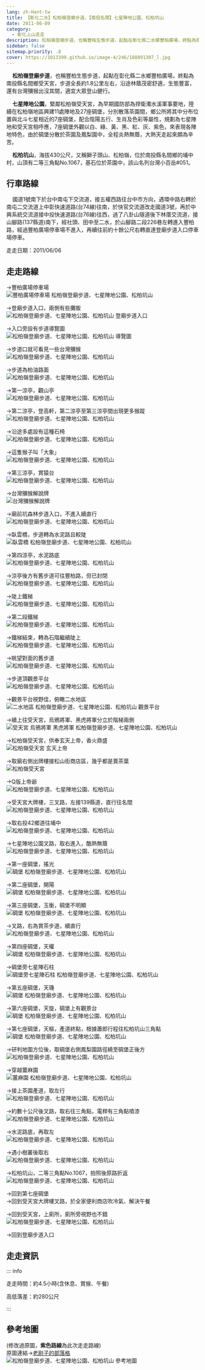 ```yaml
---
lang: zh-Hant-tw
title: 【彰化二水】松柏嶺登廟步道、【南投名間】七星陣地公園、松柏坑山
date: 2011-06-09
category: 
  - 彰化上山走走
description: 松柏嶺登廟步道，也稱豐柏生態步道，起點在彰化縣二水鄉豐柏廣場，終點為南投縣名間鄉受天宮，步道全長約1.8公里左右，沿途林蔭茂密舒適，生態豐富，還有台灣獼猴出沒其間，適宜大眾登山健行。 七星陣地公園，緊鄰松柏嶺受天宮，為早期國防部為捍衛濁水溪軍事要地，陸續在松柏嶺地區興建11處陣地及27座碉堡，分別散落茶園間，鄉公所將其中分布位置與北斗七星相近的7座碉堡，配合陰陽五行、生肖及色彩等屬性，規劃為七星陣地和受天宮相呼應，7座碉堡外觀以白、綠、黃、黑、紅、灰、紫色，來表現各陣地特色，由於碉堡分散於茶園及鳳梨園中，全程炎熱無蔭，大熱天走起來頗為辛苦。 
sidebar: false
sitemap.priority: .8
cover: https://1013399.github.io/image-4/246/188891307_l.jpg
---
```


    **松柏嶺登廟步道**，也稱豐柏生態步道，起點在彰化縣二水鄉豐柏廣場，終點為南投縣名間鄉受天宮，步道全長約1.8公里左右，沿途林蔭茂密舒適，生態豐富，還有台灣獼猴出沒其間，適宜大眾登山健行。  

<!-- more -->

    **七星陣地公園**，緊鄰松柏嶺受天宮，為早期國防部為捍衛濁水溪軍事要地，陸續在松柏嶺地區興建11處陣地及27座碉堡，分別散落茶園間，鄉公所將其中分布位置與北斗七星相近的7座碉堡，配合陰陽五行、生肖及色彩等屬性，規劃為七星陣地和受天宮相呼應，7座碉堡外觀以白、綠、黃、黑、紅、灰、紫色，來表現各陣地特色，由於碉堡分散於茶園及鳳梨園中，全程炎熱無蔭，大熱天走起來頗為辛苦。  

    **松柏坑山**，海拔430公尺，又稱獅子頭山、松柏嶺，位於南投縣名間鄉的埔中村，山頂有二等三角點No.1067，基石位於茶園中，該山名列台灣小百岳#051。

## 行車路線
    國道1號南下於台中南屯下交流道，接五權西路往台中市方向，遇環中路右轉於南屯二交流道上中彰快速道路(台74線)往南，於快官交流道改走國道3號，再於中興系統交流道接中投快速道路(台76線)往西，過了八卦山隧道後下林厝交流道，接山腳路(137縣道)南下，經社頭、田中至二水，於山腳路二段226巷左轉進入豐柏路，經過豐柏廣場停車場不進入，再續往前約十餘公尺右轉直達登廟步道入口停車場停車。

走走日期：2011/06/06

## 走走路線
→豐柏廣場停車場  
![豐柏廣場停車場 松柏嶺登廟步道、七星陣地公園、松柏坑山](https://1013399.github.io/image-4/246/188891383_l.jpg)

→登廟步道入口，兩側有些攤販  
![松柏嶺登廟步道、七星陣地公園、松柏坑山 登廟步道入口](https://1013399.github.io/image-4/246/188891241_l.jpg)

→入口旁設有步道導覽圖  
![松柏嶺登廟步道、七星陣地公園、松柏坑山 導覽圖](https://1013399.github.io/image-4/246/188891235_l.jpg)

→步道口就可看見一些台灣獼猴  
![松柏嶺登廟步道、七星陣地公園、松柏坑山](https://1013399.github.io/image-4/246/188891243_l.jpg)

→步道為柏油路面  
![松柏嶺登廟步道、七星陣地公園、松柏坑山](https://1013399.github.io/image-4/246/188891248_l.jpg)

→第一涼亭，觀山亭  
![松柏嶺登廟步道、七星陣地公園、松柏坑山](https://1013399.github.io/image-4/246/188891250_l.jpg)

→第二涼亭，登高軒，第二涼亭至第三涼亭間出現更多猴蹤  
![松柏嶺登廟步道、七星陣地公園、松柏坑山](https://1013399.github.io/image-4/246/188891254_l.jpg)

→沿途多處設有這種石椅  
![松柏嶺登廟步道、七星陣地公園、松柏坑山](https://1013399.github.io/image-4/246/188891257_l.jpg)

→這隻猴子叫「大象」  
![松柏嶺登廟步道、七星陣地公園、松柏坑山](https://1013399.github.io/image-4/246/188891263_l.jpg)

→第三涼亭，賞猿台  
![松柏嶺登廟步道、七星陣地公園、松柏坑山](https://1013399.github.io/image-4/246/188891267_l.jpg)

→台灣獼猴解說牌  
![台灣獼猴解說牌](https://1013399.github.io/image-4/246/188891269_l.jpg)

→廟前坑森林步道入口，不進入續直行  
![松柏嶺登廟步道、七星陣地公園、松柏坑山](https://1013399.github.io/image-4/246/188891273_l.jpg)

→臥雲橋，步道轉為水泥路且較陡  
![臥雲橋 松柏嶺登廟步道、七星陣地公園、松柏坑山](https://1013399.github.io/image-4/246/188891277_l.jpg)

→第四涼亭，水泥路底  
![松柏嶺登廟步道、七星陣地公園、松柏坑山](https://1013399.github.io/image-4/246/188891281_l.jpg)

→涼亭後方有舊步道可往豐柏路，但已封閉  
![松柏嶺登廟步道、七星陣地公園、松柏坑山](https://1013399.github.io/image-4/246/188891284_l.jpg)

→陡上鐵梯  
![松柏嶺登廟步道、七星陣地公園、松柏坑山](https://1013399.github.io/image-4/246/188891288_l.jpg)

→第二段鐵梯  
![松柏嶺登廟步道、七星陣地公園、松柏坑山](https://1013399.github.io/image-4/246/188891293_l.jpg)

→鐵梯結束，轉為石階繼續陡上  
![松柏嶺登廟步道、七星陣地公園、松柏坑山](https://1013399.github.io/image-4/246/188891297_l.jpg)

→眺望對面的舊步道  
![松柏嶺登廟步道、七星陣地公園、松柏坑山](https://1013399.github.io/image-4/246/188891299_l.jpg)

→步道頂觀景平台  
![松柏嶺登廟步道、七星陣地公園、松柏坑山](https://1013399.github.io/image-4/246/188891303_l.jpg)

→觀景平台視野佳，俯瞰二水地區  
![二水地區 松柏嶺登廟步道、七星陣地公園、松柏坑山 觀景平台](https://1013399.github.io/image-4/246/188891307_l.jpg)

→續上往受天宮，烏鴉將軍、黑虎將軍分立於階梯兩側  
![受天宮 烏鴉將軍 黑虎將軍 松柏嶺登廟步道、七星陣地公園、松柏坑山](https://1013399.github.io/image-4/246/188891309_l.jpg)

→松柏嶺受天宮，供奉玄天上帝，香火鼎盛  
![松柏嶺受天宮 玄天上帝](https://1013399.github.io/image-4/246/188891312_l.jpg)

→取廟右側出牌樓接松山街商店區，幾乎都是賣茶葉  
![松柏嶺受天宮](https://1013399.github.io/image-4/246/188891317_l.jpg)

→Q版上帝爺  
![松柏嶺登廟步道、七星陣地公園、松柏坑山](https://1013399.github.io/image-4/246/188891320_l.jpg)

→受天宮大牌樓，三叉路，左接139縣道，直行往名間  
![松柏嶺登廟步道、七星陣地公園、松柏坑山](https://1013399.github.io/image-4/246/188891322_l.jpg)

→取右投42鄉道往埔中  
![松柏嶺登廟步道、七星陣地公園、松柏坑山](https://1013399.github.io/image-4/246/188891326_l.jpg)

→七星陣地公園叉路，取右進入，酷熱無蔭  
![松柏嶺登廟步道、七星陣地公園、松柏坑山](https://1013399.github.io/image-4/246/188891328_l.jpg)

→第一座碉堡，搖光  
![碉堡 松柏嶺登廟步道、七星陣地公園、松柏坑山](https://1013399.github.io/image-4/246/188891332_l.jpg)

→第二座碉堡，開陽  
![碉堡 松柏嶺登廟步道、七星陣地公園、松柏坑山](https://1013399.github.io/image-4/246/188891333_l.jpg)

→第三座碉堡，玉衡，碉堡不明顯  
![碉堡 松柏嶺登廟步道、七星陣地公園、松柏坑山](https://1013399.github.io/image-4/246/188891338_l.jpg)

→叉路，右為賞茶步道，續直行  
![松柏嶺登廟步道、七星陣地公園、松柏坑山](https://1013399.github.io/image-4/246/188891339_l.jpg)

→第四座碉堡，天權  
![碉堡 松柏嶺登廟步道、七星陣地公園、松柏坑山](https://1013399.github.io/image-4/246/188891343_l.jpg)

→碉堡旁七星陣石柱  
![碉堡旁七星陣石柱 松柏嶺登廟步道、七星陣地公園、松柏坑山](https://1013399.github.io/image-4/246/188891378_l.jpg)

→第五座碉堡，天璣  
![碉堡 松柏嶺登廟步道、七星陣地公園、松柏坑山](https://1013399.github.io/image-4/246/188891348_l.jpg)

→第六座碉堡，天旋，碉堡上有觀景台  
![碉堡 松柏嶺登廟步道、七星陣地公園、松柏坑山](https://1013399.github.io/image-4/246/188891351_l.jpg)

→第七座碉堡，天樞，產道終點，根據蕭郎行程往松柏坑山三角點  
![碉堡 松柏嶺登廟步道、七星陣地公園、松柏坑山](https://1013399.github.io/image-4/246/188891355_l.jpg)

→研判地圖方位後，取碉堡右側鳳梨園路徑繞至碉堡正後方  
![松柏嶺登廟步道、七星陣地公園、松柏坑山](https://1013399.github.io/image-4/246/188891375_l.jpg)

→穿越薑麻園  
![薑麻園 松柏嶺登廟步道、七星陣地公園、松柏坑山](https://1013399.github.io/image-4/246/188891372_l.jpg)

→接上茶園產道，取左行  
![松柏嶺登廟步道、七星陣地公園、松柏坑山](https://1013399.github.io/image-4/246/188891369_l.jpg)

→約數十公尺後叉路，取右往三角點，電桿有三角點噴漆  
![松柏嶺登廟步道、七星陣地公園、松柏坑山](https://1013399.github.io/image-4/246/188891364_l.jpg)

→水泥路底，再取左  
![松柏嶺登廟步道、七星陣地公園、松柏坑山](https://1013399.github.io/image-4/246/188891357_l.jpg)

→遇小樹叢後取右  
![松柏嶺登廟步道、七星陣地公園、松柏坑山](https://1013399.github.io/image-4/246/188891362_l.jpg)

→松柏坑山，二等三角點No.1067，拍照後原路折返  
![松柏嶺登廟步道、七星陣地公園、松柏坑山](https://1013399.github.io/image-4/246/188891361_l.jpg)

→回到第七座碉堡  
→回到受天宮大牌樓叉路，於全家便利商店吹冷氣、解決午餐

→回到受天宮，上廁所，廁所旁視野也不錯  
![松柏嶺登廟步道、七星陣地公園、松柏坑山](https://1013399.github.io/image-4/246/188891380_l.jpg)

→回到登廟步道入口

## 走走資訊

::: info

走走時間：約4.5小時(含休息、賞猴、午餐)

高低落差：約280公尺

:::

## 參考地圖
(修改過原圖，**紫色路線**為此次走走路線)  
原圖連結→[老尉子的部落格](http://blog.xuite.net/laoweiz/blog/15846857)  
![松柏嶺登廟步道、七星陣地公園、松柏坑山 參考地圖](https://1013399.github.io/image-4/246/188891405_l.jpg)